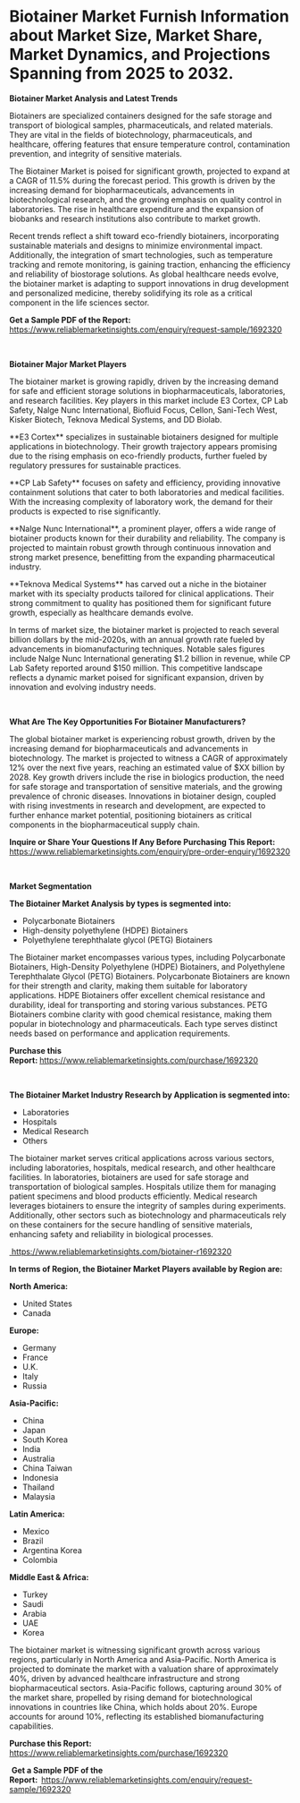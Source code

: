 <p><h1>Biotainer Market Furnish Information about Market Size, Market Share, Market Dynamics, and Projections Spanning from 2025 to 2032.</h1></p><p><strong>Biotainer Market Analysis and Latest Trends</strong></p>
<p><p>Biotainers are specialized containers designed for the safe storage and transport of biological samples, pharmaceuticals, and related materials. They are vital in the fields of biotechnology, pharmaceuticals, and healthcare, offering features that ensure temperature control, contamination prevention, and integrity of sensitive materials.</p><p>The Biotainer Market is poised for significant growth, projected to expand at a CAGR of 11.5% during the forecast period. This growth is driven by the increasing demand for biopharmaceuticals, advancements in biotechnological research, and the growing emphasis on quality control in laboratories. The rise in healthcare expenditure and the expansion of biobanks and research institutions also contribute to market growth.</p><p>Recent trends reflect a shift toward eco-friendly biotainers, incorporating sustainable materials and designs to minimize environmental impact. Additionally, the integration of smart technologies, such as temperature tracking and remote monitoring, is gaining traction, enhancing the efficiency and reliability of biostorage solutions. As global healthcare needs evolve, the biotainer market is adapting to support innovations in drug development and personalized medicine, thereby solidifying its role as a critical component in the life sciences sector.</p></p>
<p><strong>Get a Sample PDF of the Report:&nbsp;</strong> <a href="https://www.reliablemarketinsights.com/enquiry/request-sample/1692320?utm_campaign=3121&utm_medium=2&utm_source=Github&utm_content=ia&utm_term=13042025&utm_id=biotainer">https://www.reliablemarketinsights.com/enquiry/request-sample/1692320</a></p>
<p>&nbsp;</p>
<p><strong>Biotainer Major Market Players</strong></p>
<p><p>The biotainer market is growing rapidly, driven by the increasing demand for safe and efficient storage solutions in biopharmaceuticals, laboratories, and research facilities. Key players in this market include E3 Cortex, CP Lab Safety, Nalge Nunc International, Biofluid Focus, Cellon, Sani-Tech West, Kisker Biotech, Teknova Medical Systems, and DD Biolab.</p><p>**E3 Cortex** specializes in sustainable biotainers designed for multiple applications in biotechnology. Their growth trajectory appears promising due to the rising emphasis on eco-friendly products, further fueled by regulatory pressures for sustainable practices.</p><p>**CP Lab Safety** focuses on safety and efficiency, providing innovative containment solutions that cater to both laboratories and medical facilities. With the increasing complexity of laboratory work, the demand for their products is expected to rise significantly.</p><p>**Nalge Nunc International**, a prominent player, offers a wide range of biotainer products known for their durability and reliability. The company is projected to maintain robust growth through continuous innovation and strong market presence, benefitting from the expanding pharmaceutical industry.</p><p>**Teknova Medical Systems** has carved out a niche in the biotainer market with its specialty products tailored for clinical applications. Their strong commitment to quality has positioned them for significant future growth, especially as healthcare demands evolve.</p><p>In terms of market size, the biotainer market is projected to reach several billion dollars by the mid-2020s, with an annual growth rate fueled by advancements in biomanufacturing techniques. Notable sales figures include Nalge Nunc International generating $1.2 billion in revenue, while CP Lab Safety reported around $150 million. This competitive landscape reflects a dynamic market poised for significant expansion, driven by innovation and evolving industry needs.</p></p>
<p>&nbsp;</p>
<p><strong>What Are The Key Opportunities For Biotainer Manufacturers?</strong></p>
<p><p>The global biotainer market is experiencing robust growth, driven by the increasing demand for biopharmaceuticals and advancements in biotechnology. The market is projected to witness a CAGR of approximately 12% over the next five years, reaching an estimated value of $XX billion by 2028. Key growth drivers include the rise in biologics production, the need for safe storage and transportation of sensitive materials, and the growing prevalence of chronic diseases. Innovations in biotainer design, coupled with rising investments in research and development, are expected to further enhance market potential, positioning biotainers as critical components in the biopharmaceutical supply chain.</p></p>
<p><strong>Inquire or Share Your Questions If Any Before Purchasing This Report:</strong> <a href="https://www.reliablemarketinsights.com/enquiry/pre-order-enquiry/1692320?utm_campaign=3121&utm_medium=2&utm_source=Github&utm_content=ia&utm_term=13042025&utm_id=biotainer">https://www.reliablemarketinsights.com/enquiry/pre-order-enquiry/1692320</a></p>
<p>&nbsp;</p>
<p><strong>Market Segmentation</strong></p>
<p><strong>The Biotainer Market Analysis by types is segmented into:</strong></p>
<p><ul><li>Polycarbonate Biotainers</li><li>High-density polyethylene (HDPE) Biotainers</li><li>Polyethylene terephthalate glycol (PETG) Biotainers</li></ul></p>
<p><p>The Biotainer market encompasses various types, including Polycarbonate Biotainers, High-Density Polyethylene (HDPE) Biotainers, and Polyethylene Terephthalate Glycol (PETG) Biotainers. Polycarbonate Biotainers are known for their strength and clarity, making them suitable for laboratory applications. HDPE Biotainers offer excellent chemical resistance and durability, ideal for transporting and storing various substances. PETG Biotainers combine clarity with good chemical resistance, making them popular in biotechnology and pharmaceuticals. Each type serves distinct needs based on performance and application requirements.</p></p>
<p><strong>Purchase this Report:&nbsp;</strong><a href="https://www.reliablemarketinsights.com/purchase/1692320?utm_campaign=3121&utm_medium=2&utm_source=Github&utm_content=ia&utm_term=13042025&utm_id=biotainer">https://www.reliablemarketinsights.com/purchase/1692320</a></p>
<p>&nbsp;</p>
<p><strong>The Biotainer Market Industry Research by Application is segmented into:</strong></p>
<p><ul><li>Laboratories</li><li>Hospitals</li><li>Medical Research</li><li>Others</li></ul></p>
<p><p>The biotainer market serves critical applications across various sectors, including laboratories, hospitals, medical research, and other healthcare facilities. In laboratories, biotainers are used for safe storage and transportation of biological samples. Hospitals utilize them for managing patient specimens and blood products efficiently. Medical research leverages biotainers to ensure the integrity of samples during experiments. Additionally, other sectors such as biotechnology and pharmaceuticals rely on these containers for the secure handling of sensitive materials, enhancing safety and reliability in biological processes.</p></p>
<p><a href="https://www.reliablemarketinsights.com/biotainer-r1692320?utm_campaign=3121&utm_medium=2&utm_source=Github&utm_content=ia&utm_term=13042025&utm_id=biotainer">&nbsp;https://www.reliablemarketinsights.com/biotainer-r1692320</a></p>
<p><strong>In terms of Region, the Biotainer Market Players available by Region are:</strong></p>
<p>
    <p> <strong> North America: </strong>
        <ul>
            <li>United States</li>
            <li>Canada</li>
        </ul>
        </p> 
    <p> <strong> Europe: </strong>
        <ul>
            <li>Germany</li>
            <li>France</li>
            <li>U.K.</li>
            <li>Italy</li>
            <li>Russia</li>
        </ul>
        </p> 
    <p> <strong> Asia-Pacific: </strong>
        <ul>
            <li>China</li>
            <li>Japan</li>
            <li>South Korea</li>
            <li>India</li>
            <li>Australia</li>
            <li>China Taiwan</li>
            <li>Indonesia</li>
            <li>Thailand</li>
            <li>Malaysia</li>
        </ul>
        </p> 
    <p> <strong> Latin America: </strong>
        <ul>
            <li>Mexico</li>
            <li>Brazil</li>
            <li>Argentina Korea</li>
            <li>Colombia</li>
        </ul>
        </p> 
    <p> <strong> Middle East & Africa: </strong>
        <ul>
            <li>Turkey</li>
            <li>Saudi</li>
            <li>Arabia</li>
            <li>UAE</li>
            <li>Korea</li>
        </ul>
    </p>
    </p>
<p><p>The biotainer market is witnessing significant growth across various regions, particularly in North America and Asia-Pacific. North America is projected to dominate the market with a valuation share of approximately 40%, driven by advanced healthcare infrastructure and strong biopharmaceutical sectors. Asia-Pacific follows, capturing around 30% of the market share, propelled by rising demand for biotechnological innovations in countries like China, which holds about 20%. Europe accounts for around 10%, reflecting its established biomanufacturing capabilities.</p></p>
<p><strong>Purchase this Report: </strong><a href="https://www.reliablemarketinsights.com/purchase/1692320?utm_campaign=3121&utm_medium=2&utm_source=Github&utm_content=ia&utm_term=13042025&utm_id=biotainer">https://www.reliablemarketinsights.com/purchase/1692320</a></p>
<p>&nbsp;<strong>Get a Sample PDF of the Report:&nbsp;&nbsp;</strong><a href="https://www.reliablemarketinsights.com/enquiry/request-sample/1692320?utm_campaign=3121&utm_medium=2&utm_source=Github&utm_content=ia&utm_term=13042025&utm_id=biotainer">https://www.reliablemarketinsights.com/enquiry/request-sample/1692320</a></p>
<p><strong></strong></p>
<p><p></p><p></p><p></p></p>